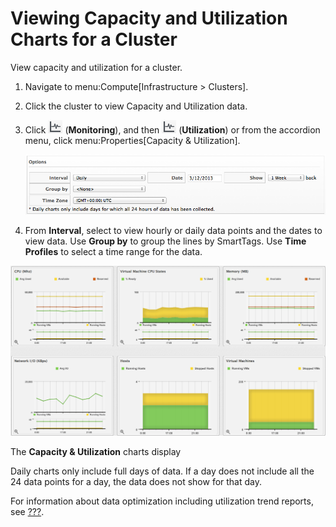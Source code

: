 # Viewing Capacity and Utilization Charts for a Cluster

View capacity and utilization for a cluster.

1.  Navigate to menu:Compute\[Infrastructure \> Clusters\].

2.  Click the cluster to view Capacity and Utilization data.

3.  Click ![1994](/images/1994.png) (**Monitoring**), and then
    ![1994](/images/1994.png) (**Utilization**) or from the accordion
    menu, click menu:Properties\[Capacity & Utilization\].

    ![2208](/images/2208.png)

4.  From **Interval**, select to view hourly or daily data points and
    the dates to view data. Use **Group by** to group the lines by
    SmartTags. Use **Time Profiles** to select a time range for the
    data.

![2209](/images/2209.png)

The **Capacity & Utilization** charts display

<div class="note">

Daily charts only include full days of data. If a day does not include
all the 24 data points for a day, the data does not show for that day.

</div>

For information about data optimization including utilization trend
reports, see [???](#data-optimization).
